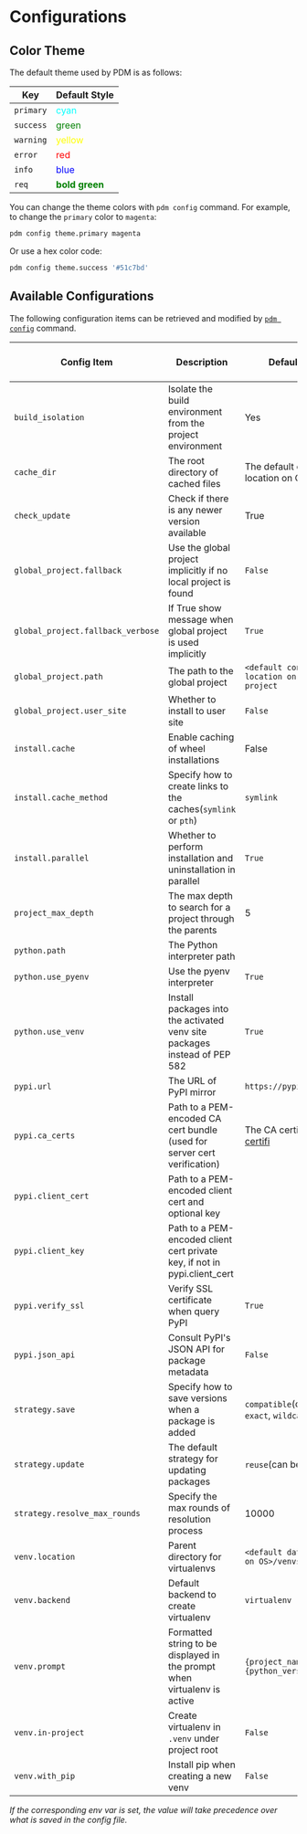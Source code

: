 # Configurations

## Color Theme

The default theme used by PDM is as follows:

| Key       | Default Style                                                |
| --------- | ------------------------------------------------------------ |
| `primary` | <span style="color:cyan">cyan</span>                         |
| `success` | <span style="color:green">green</span>                       |
| `warning` | <span style="color:yellow">yellow</span>                     |
| `error`   | <span style="color:red">red</span>                           |
| `info`    | <span style="color:blue">blue</span>                         |
| `req`     | <span style="color:green;font-weight:bold">bold green</span> |

You can change the theme colors with `pdm config` command. For example, to change the `primary` color to `magenta`:

```bash
pdm config theme.primary magenta
```

Or use a hex color code:

```bash
pdm config theme.success '#51c7bd'
```

## Available Configurations

The following configuration items can be retrieved and modified by [`pdm config`](../usage/cli_reference.md#exec-0--config) command.

| Config Item                       | Description                                                               | Default Value                                                         | Available in Project | Env var                  |
| --------------------------------- | ------------------------------------------------------------------------- | --------------------------------------------------------------------- | -------------------- | ------------------------ |
| `build_isolation`                 | Isolate the build environment from the project environment                | Yes                                                                   | True                 | `PDM_BUILD_ISOLATION`    |
| `cache_dir`                       | The root directory of cached files                                        | The default cache location on OS                                      | No                   |                          |
| `check_update`                    | Check if there is any newer version available                             | True                                                                  | No                   |                          |
| `global_project.fallback`         | Use the global project implicitly if no local project is found            | `False`                                                               | No                   |                          |
| `global_project.fallback_verbose` | If True show message when global project is used implicitly               | `True`                                                                | No                   |                          |
| `global_project.path`             | The path to the global project                                            | `<default config location on OS>/global-project`                      | No                   |                          |
| `global_project.user_site`        | Whether to install to user site                                           | `False`                                                               | No                   |                          |
| `install.cache`                   | Enable caching of wheel installations                                     | False                                                                 | Yes                  |                          |
| `install.cache_method`            | Specify how to create links to the caches(`symlink` or `pth`)             | `symlink`                                                             | Yes                  |                          |
| `install.parallel`                | Whether to perform installation and uninstallation in parallel            | `True`                                                                | Yes                  | `PDM_PARALLEL_INSTALL`   |
| `project_max_depth`               | The max depth to search for a project through the parents                 | 5                                                                     | No                   | `PDM_PROJECT_MAX_DEPTH`  |
| `python.path`                     | The Python interpreter path                                               |                                                                       | Yes                  | `PDM_PYTHON`             |
| `python.use_pyenv`                | Use the pyenv interpreter                                                 | `True`                                                                | Yes                  |                          |
| `python.use_venv`                 | Install packages into the activated venv site packages instead of PEP 582 | `True`                                                                | Yes                  | `PDM_USE_VENV`           |
| `pypi.url`                        | The URL of PyPI mirror                                                    | `https://pypi.org/simple`                                             | Yes                  | `PDM_PYPI_URL`           |
| `pypi.ca_certs`                   | Path to a PEM-encoded CA cert bundle (used for server cert verification)  | The CA certificates from [certifi](https://pypi.org/project/certifi/) | Yes                  |                          |
| `pypi.client_cert`                | Path to a PEM-encoded client cert and optional key                        |                                                                       | Yes                  |                          |
| `pypi.client_key`                 | Path to a PEM-encoded client cert private key, if not in pypi.client_cert |                                                                       | Yes                  |                          |
| `pypi.verify_ssl`                 | Verify SSL certificate when query PyPI                                    | `True`                                                                | Yes                  |                          |
| `pypi.json_api`                   | Consult PyPI's JSON API for package metadata                              | `False`                                                               | Yes                  | `PDM_PYPI_JSON_API`      |
| `strategy.save`                   | Specify how to save versions when a package is added                      | `compatible`(can be: `exact`, `wildcard`, `minimum`)                  | Yes                  |                          |
| `strategy.update`                 | The default strategy for updating packages                                | `reuse`(can be : `eager`)                                             | Yes                  |                          |
| `strategy.resolve_max_rounds`     | Specify the max rounds of resolution process                              | 10000                                                                  | Yes                  | `PDM_RESOLVE_MAX_ROUNDS` |
| `venv.location`                   | Parent directory for virtualenvs                                          | `<default data location on OS>/venvs`                                 | No                   |                          |
| `venv.backend`                    | Default backend to create virtualenv                                      | `virtualenv`                                                          | Yes                  | `PDM_VENV_BACKEND`       |
| `venv.prompt`                     | Formatted string to be displayed in the prompt when virtualenv is active  | `{project_name}-{python_version}`                                     | Yes                  | `PDM_VENV_PROMPT`        |
| `venv.in-project`                 | Create virtualenv in `.venv` under project root                           | `False`                                                               | Yes                  | `PDM_VENV_IN_PROJECT`    |
| `venv.with_pip`                   | Install pip when creating a new venv                                      | `False`                                                               | Yes                  | `PDM_VENV_WITH_PIP`      |

_If the corresponding env var is set, the value will take precedence over what is saved in the config file._
